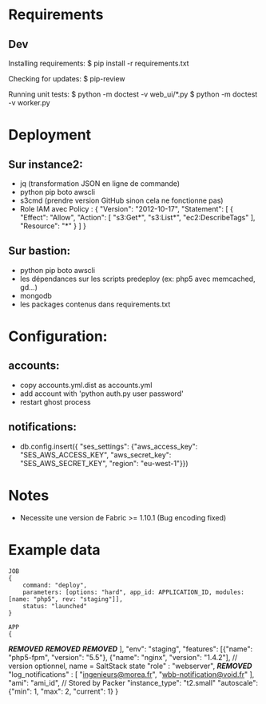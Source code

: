 # Requirements

## Dev
Installing requirements:
    $ pip install -r requirements.txt

Checking for updates:
    $ pip-review

Running unit tests:
    $ python -m doctest -v web_ui/*.py
    $ python -m doctest -v worker.py

# Deployment

## Sur instance2:
* jq (transformation JSON en ligne de commande)
* python pip boto awscli
* s3cmd (prendre version GitHub sinon cela ne fonctionne pas)
* Role IAM avec Policy :
    {
      "Version": "2012-10-17",
      "Statement": [
        {
          "Effect": "Allow",
          "Action": [
            "s3:Get*",
            "s3:List*",
            "ec2:DescribeTags"
          ],
          "Resource": "*"
        }
      ]
    }

## Sur bastion:
* python pip boto awscli
* les dépendances sur les scripts predeploy (ex: php5 avec memcached, gd...)
* mongodb
* les packages contenus dans requirements.txt

# Configuration:
## accounts:
* copy accounts.yml.dist as accounts.yml
* add account with 'python auth.py user password'
* restart ghost process

## notifications:
* db.config.insert({ "ses_settings": {"aws_access_key": "SES_AWS_ACCESS_KEY", "aws_secret_key": "SES_AWS_SECRET_KEY", "region": "eu-west-1"}})

# Notes
* Necessite une version de Fabric >= 1.10.1 (Bug encoding fixed)

# Example data
    JOB
    {
        command: "deploy",
        parameters: [options: "hard", app_id: APPLICATION_ID, modules: [name: "php5", rev: "staging"]],
        status: "launched"
    }

    APP
    {
***REMOVED***
***REMOVED***
***REMOVED***
        ],
        "env": "staging",
        "features": [{"name": "php5-fpm", "version": "5.5"}, {"name": "nginx", "version": "1.4.2"], // version optionnel, name = SaltStack state
        "role" : "webserver",
***REMOVED***
        "log_notifications" : [
            "ingenieurs@morea.fr",
            "wbb-notification@void.fr"
        ],
        "ami": "ami_id", // Stored by Packer
        "instance_type": "t2.small"
        "autoscale": {"min": 1, "max": 2, "current": 1}
    }
